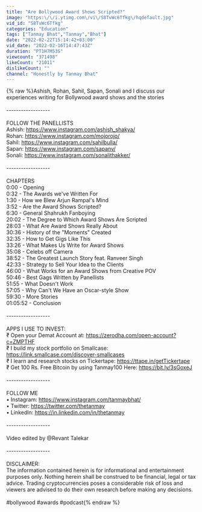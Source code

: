 ```yaml
---
title: "Are Bollywood Award Shows Scripted?"
image: "https:\/\/i.ytimg.com\/vi\/S8TvWc6Tfkg\/hqdefault.jpg"
vid_id: "S8TvWc6Tfkg"
categories: "Education"
tags: ["Tanmay Bhat","Tanmay","Bhat"]
date: "2022-02-22T15:14:42+03:00"
vid_date: "2022-02-16T14:47:43Z"
duration: "PT1H7M53S"
viewcount: "371498"
likeCount: "21011"
dislikeCount: ""
channel: "Honestly by Tanmay Bhat"
---
```

{% raw %}Ashish, Rohan, Sahil, Sapan, Sonali and I discuss our experiences writing for Bollywood award shows and the stories <br /><br />------------------<br /><br />FOLLOW THE PANELLISTS<br />Ashish: <a rel="nofollow" target="blank" href="https://www.instagram.com/ashish_shakya/">https://www.instagram.com/ashish_shakya/</a><br />Rohan: <a rel="nofollow" target="blank" href="https://www.instagram.com/mojorojo/">https://www.instagram.com/mojorojo/</a><br />Sahil: <a rel="nofollow" target="blank" href="https://www.instagram.com/sahilbulla/">https://www.instagram.com/sahilbulla/</a><br />Sapan: <a rel="nofollow" target="blank" href="https://www.instagram.com/sapanv/">https://www.instagram.com/sapanv/</a><br />Sonali: <a rel="nofollow" target="blank" href="https://www.instagram.com/sonalithakker/">https://www.instagram.com/sonalithakker/</a><br /><br />------------------<br /><br />CHAPTERS<br />0:00 - Opening<br />0:32 - The Awards we've Written For<br />1:30 - How we Blew Arjun Rampal's Mind<br />3:52 - Are the Award Shows Scripted?<br />6:30 - General Shahrukh Fanboying<br />20:02 - The Degree to Which Award Shows Are Scripted<br />28:03 - What Are Award Shows Really About<br />30:36 - History of the &quot;Moments&quot; Created<br />32:35 - How to Get Gigs Like This<br />33:26 - What Makes Us Write for Award Shows<br />35:08 - Celebs off Camera<br />38:52 -  The Greatest Launch Story feat. Ranveer Singh<br />42:33 - Strategy to Sell Your Idea to the Clients<br />46:00 - What Works for an Award Shows from Creative POV<br />50:46 - Best Gags Written by Panellists<br />51:55 - What Doesn't Work<br />57:05 - Why Can't We Have an Oscar-style Show<br />59:30 - More Stories<br />01:05:52 - Conclusion<br /><br />------------------<br /><br />APPS I USE TO INVEST:<br />₹ Open your Demat Account at: <a rel="nofollow" target="blank" href="https://zerodha.com/open-account?c=ZMPTHF">https://zerodha.com/open-account?c=ZMPTHF</a><br />₹ I build my stock portfolio on Smallcase: <a rel="nofollow" target="blank" href="https://link.smallcase.com/discover-smallcases">https://link.smallcase.com/discover-smallcases</a><br />₹ I learn and research stocks on Tickertape: <a rel="nofollow" target="blank" href="https://ttape.in/getTickertape​">https://ttape.in/getTickertape​</a><br />₹ Get 100 Rs. Free Bitcoin by using Tanmay100 Here:  <a rel="nofollow" target="blank" href="https://bit.ly/3sGoxeJ">https://bit.ly/3sGoxeJ</a><br /><br />------------------<br /><br />FOLLOW ME<br />• Instagram: <a rel="nofollow" target="blank" href="https://www.instagram.com/tanmaybhat/">https://www.instagram.com/tanmaybhat/</a><br />• Twitter: <a rel="nofollow" target="blank" href="https://twitter.com/thetanmay">https://twitter.com/thetanmay</a><br />• LinkedIn: <a rel="nofollow" target="blank" href="https://in.linkedin.com/in/thetanmay">https://in.linkedin.com/in/thetanmay</a><br /><br />------------------<br /><br />Video edited by @Revant Talekar <br /><br />------------------<br /><br />DISCLAIMER:<br />The information contained herein is for informational and entertainment purposes only. Nothing herein shall be construed to be financial, legal or tax advice. Trading cryptocurrencies poses a considerable risk of loss and viewers are advised to do their own research before making any decisions.<br /><br />#bollywood #awards #podcast{% endraw %}
